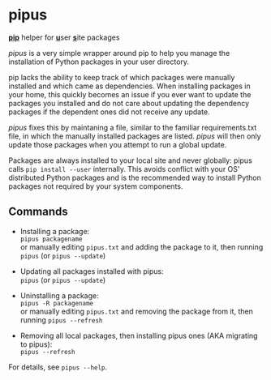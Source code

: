# pipus
<ins>**pip**</ins> helper for <ins>**u**</ins>ser <ins>**s**</ins>ite packages

*pipus* is a very simple wrapper around pip to help you manage the installation
of Python packages in your user directory.

pip lacks the ability to keep track of which packages were manually installed
and which came as dependencies. When installing packages in your home, this
quickly becomes an issue if you ever want to update the packages you installed
and do not care about updating the dependency packages if the dependent ones
did not receive any update.

*pipus* fixes this by maintaning a file, similar to the familiar
requirements.txt file, in which the manually installed packages are listed.
*pipus* will then only update those packages when you attempt to run a global
update.

Packages are always installed to your local site and never globally: pipus
calls `pip install --user` internally. This avoids conflict with your OS'
distributed Python packages and is the recommended way to install Python
packages not required by your system components.


## Commands

- Installing a package:  
  `pipus packagename`  
  or manually editing `pipus.txt` and adding the package to it, then running
  `pipus` (or `pipus --update`)

- Updating all packages installed with pipus:  
  `pipus` (or `pipus --update`)

- Uninstalling a package:  
  `pipus -R packagename`  
  or manually editing `pipus.txt` and removing the package from it, then running
  `pipus --refresh`


- Removing all local packages, then installing pipus ones (AKA migrating to
  pipus):  
  `pipus --refresh`

For details, see `pipus --help`.
